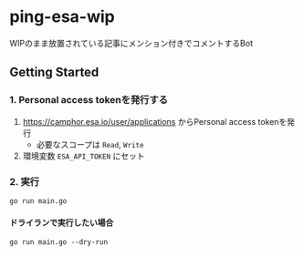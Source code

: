 # ping-esa-wip

WIPのまま放置されている記事にメンション付きでコメントするBot

## Getting Started

### 1. Personal access tokenを発行する

1. https://camphor.esa.io/user/applications からPersonal access tokenを発行
    - 必要なスコープは `Read`, `Write`
1. 環境変数 `ESA_API_TOKEN` にセット

### 2. 実行

```shell script
go run main.go
```

#### ドライランで実行したい場合

```shell script
go run main.go --dry-run
```